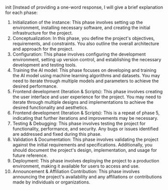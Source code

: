 init [Instead of providing a one-word response, I will give a brief explanation for each phase:

1. Initialization of the instance: This phase involves setting up the environment, installing necessary software, and creating the initial infrastructure for the project.
2. Conceptualization: In this phase, you define the project's objectives, requirements, and constraints. You also outline the overall architecture and approach for the project.
3. Configuration: This phase involves configuring the development environment, setting up version control, and establishing the necessary development and testing tools.
4. Training the AI model: This phase focuses on developing and training the AI model using machine learning algorithms and datasets. You may need to iterate through multiple models and parameters to achieve the desired performance.
5. Frontend development (Iteration & Scripts): This phase involves creating the user interface and user experience for the project. You may need to iterate through multiple designs and implementations to achieve the desired functionality and aesthetics.
6. Frontend development (Iteration & Scripts): This is a repeat of phase 5, indicating that further iterations and improvements may be necessary.
7. Testing & Debugging: This phase involves testing the project for functionality, performance, and security. Any bugs or issues identified are addressed and fixed during this phase.
8. Validation & Documentation: This phase involves validating the project against the initial requirements and specifications. Additionally, you should document the project's design, implementation, and usage for future reference.
9. Deployment: This phase involves deploying the project to a production environment, making it available for users to access and use.
10. Announcement & Affiliation Contribution: This phase involves announcing the project's availability and any affiliations or contributions made by individuals or organizations.